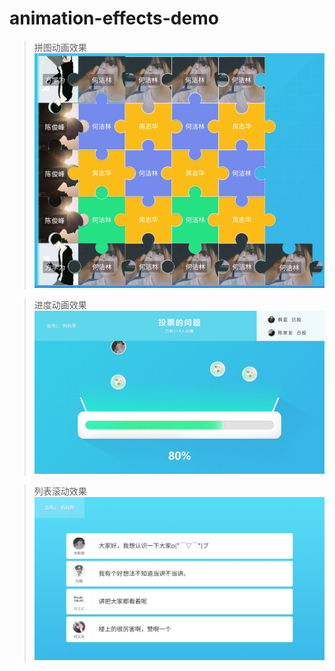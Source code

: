 # animation-effects-demo
>拼图动画效果
![image](https://raw.githubusercontent.com/xiaoping6688/animation-effects-demo/master/screenshot-1.png)

>进度动画效果
![image](https://raw.githubusercontent.com/xiaoping6688/animation-effects-demo/master/screenshot-2.png)

>列表滚动效果
![image](https://raw.githubusercontent.com/xiaoping6688/animation-effects-demo/master/screenshot-3.png)
